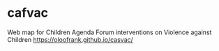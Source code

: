 # cafvac
Web map for Children Agenda Forum interventions on Violence against Children https://oloofrank.github.io/casvac/
